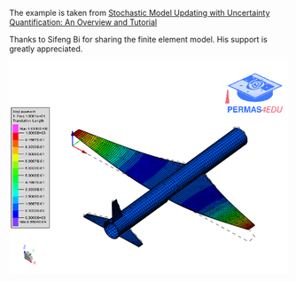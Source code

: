 The example is taken from [Stochastic Model Updating with Uncertainty Quantification: An Overview and Tutorial](https://doi.org/10.1016/j.ymssp.2023.110784)

Thanks to Sifeng Bi for sharing the finite element model. His support is greatly appreciated.

![First mode](mode_01.gif)
